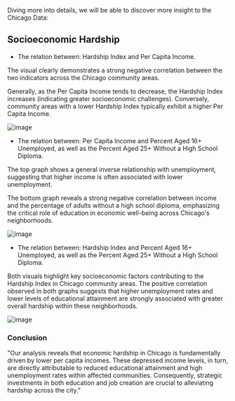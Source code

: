 
Diving more into details, we will be able to discover more insight to the Chicago Data:

## Socioeconomic Hardship

- The relation between: Hardship Index and Per Capita Income.

The visual clearly demonstrates a strong negative correlation between the two indicators across the Chicago community areas.

Generally, as the Per Capita Income tends to decrease, the Hardship Index increases (indicating greater socioeconomic challenges). Conversely, community areas with a lower Hardship Index typically exhibit a higher Per Capita Income.

![image](https://github.com/user-attachments/assets/43cc3e1e-a035-4bd1-96e2-3dffa777cc35)

- The relation between: Per Capita Income and Percent Aged 16+ Unemployed, as well as the Percent Aged 25+ Without a High School Diploma.

The top graph shows a general inverse relationship with unemployment, suggesting that higher income is often associated with lower unemployment.

The bottom graph reveals a strong negative correlation between income and the percentage of adults without a high school diploma, emphasizing the critical role of education in economic well-being across Chicago's neighborhoods. 

![image](https://github.com/user-attachments/assets/fb46138f-dc84-4337-a7c1-8614db4cbc89)

- The relation between: Hardship Index and Percent Aged 16+ Unemployed, as well as the Percent Aged 25+ Without a High School Diploma.

Both visuals highlight key socioeconomic factors contributing to the Hardship Index in Chicago community areas. The positive correlation observed in both graphs suggests that higher unemployment rates and lower levels of educational attainment are strongly associated with greater overall hardship within these neighborhoods. 

![image](https://github.com/user-attachments/assets/e7d4e94e-1e0f-4912-8f3c-a6f1dbcc1aa8)

### Conclusion

"Our analysis reveals that economic hardship in Chicago is fundamentally driven by lower per capita incomes. These depressed income levels, in turn, are directly attributable to reduced educational attainment and high unemployment rates within affected communities. Consequently, strategic investments in both education and job creation are crucial to alleviating hardship across the city."




